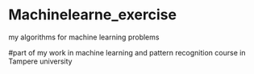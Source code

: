 # Machinelearne_exercise
 my algorithms for machine learning problems

#part of my work in machine learning and pattern recognition course in Tampere university
